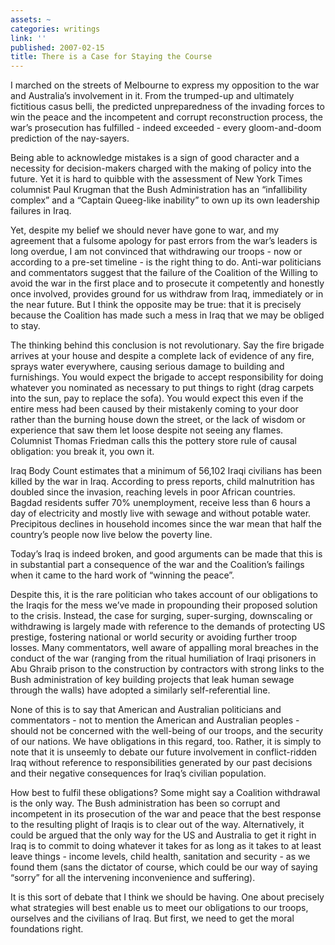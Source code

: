```yaml
---
assets: ~
categories: writings
link: ''
published: 2007-02-15
title: There is a Case for Staying the Course
---
```

I marched on the streets of Melbourne to express my opposition to the
war and Australia’s involvement in it. From the trumped-up and
ultimately fictitious casus belli, the predicted unpreparedness of the
invading forces to win the peace and the incompetent and corrupt
reconstruction process, the war’s prosecution has fulfilled - indeed
exceeded - every gloom-and-doom prediction of the nay-sayers.

Being able to acknowledge mistakes is a sign of good character and a
necessity for decision-makers charged with the making of policy into the
future. Yet it is hard to quibble with the assessment of New York Times
columnist Paul Krugman that the Bush Administration has an
“infallibility complex” and a “Captain Queeg-like inability” to own up
its own leadership failures in Iraq.

Yet, despite my belief we should never have gone to war, and my
agreement that a fulsome apology for past errors from the war’s leaders
is long overdue, I am not convinced that withdrawing our troops - now or
according to a pre-set timeline - is the right thing to do. Anti-war
politicians and commentators suggest that the failure of the Coalition
of the Willing to avoid the war in the first place and to prosecute it
competently and honestly once involved, provides ground for us withdraw
from Iraq, immediately or in the near future. But I think the opposite
may be true: that it is precisely because the Coalition has made such a
mess in Iraq that we may be obliged to stay.

The thinking behind this conclusion is not revolutionary. Say the fire
brigade arrives at your house and despite a complete lack of evidence of
any fire, sprays water everywhere, causing serious damage to building
and furnishings. You would expect the brigade to accept responsibility
for doing whatever you nominated as necessary to put things to right
(drag carpets into the sun, pay to replace the sofa). You would expect
this even if the entire mess had been caused by their mistakenly coming
to your door rather than the burning house down the street, or the lack
of wisdom or experience that saw them let loose despite not seeing any
flames. Columnist Thomas Friedman calls this the pottery store rule of
causal obligation: you break it, you own it.

Iraq Body Count estimates that a minimum of 56,102 Iraqi civilians has
been killed by the war in Iraq. According to press reports, child
malnutrition has doubled since the invasion, reaching levels in poor
African countries. Bagdad residents suffer 70% unemployment, receive
less than 6 hours a day of electricity and mostly live with sewage and
without potable water. Precipitous declines in household incomes since
the war mean that half the country’s people now live below the poverty
line.

Today’s Iraq is indeed broken, and good arguments can be made that this
is in substantial part a consequence of the war and the Coalition’s
failings when it came to the hard work of “winning the peace”.

Despite this, it is the rare politician who takes account of our
obligations to the Iraqis for the mess we’ve made in propounding their
proposed solution to the crisis. Instead, the case for surging,
super-surging, downscaling or withdrawing is largely made with reference
to the demands of protecting US prestige, fostering national or world
security or avoiding further troop losses. Many commentators, well aware
of appalling moral breaches in the conduct of the war (ranging from the
ritual humiliation of Iraqi prisoners in Abu Ghraib prison to the
construction by contractors with strong links to the Bush administration
of key building projects that leak human sewage through the walls) have
adopted a similarly self-referential line.

None of this is to say that American and Australian politicians and
commentators - not to mention the American and Australian peoples -
should not be concerned with the well-being of our troops, and the
security of our nations. We have obligations in this regard, too.
Rather, it is simply to note that it is unseemly to debate our future
involvement in conflict-ridden Iraq without reference to
responsibilities generated by our past decisions and their negative
consequences for Iraq’s civilian population.

How best to fulfil these obligations? Some might say a Coalition
withdrawal is the only way. The Bush administration has been so corrupt
and incompetent in its prosecution of the war and peace that the best
response to the resulting plight of Iraqis is to clear out of the way.
Alternatively, it could be argued that the only way for the US and
Australia to get it right in Iraq is to commit to doing whatever it
takes for as long as it takes to at least leave things - income levels,
child health, sanitation and security - as we found them (sans the
dictator of course, which could be our way of saying “sorry” for all the
intervening inconvenience and suffering).

It is this sort of debate that I think we should be having. One about
precisely what strategies will best enable us to meet our obligations to
our troops, ourselves and the civilians of Iraq. But first, we need to
get the moral foundations right.